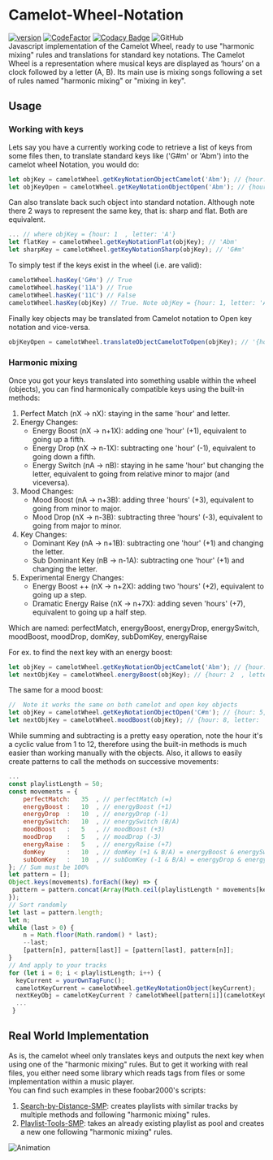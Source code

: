 # Camelot-Wheel-Notation
[![version][version_badge]][changelog]
[![CodeFactor][codefactor_badge]](https://www.codefactor.io/repository/github/regorxxx/Camelot-Wheel-Notation/overview/main)
[![Codacy Badge][codacy_badge]](https://www.codacy.com/gh/regorxxx/Camelot-Wheel-Notation/dashboard?utm_source=github.com&amp;utm_medium=referral&amp;utm_content=regorxxx/Camelot-Wheel-Notation&amp;utm_campaign=Badge_Grade)
![GitHub](https://img.shields.io/github/license/regorxxx/Camelot-Wheel-Notation)  
Javascript implementation of the Camelot Wheel, ready to use "harmonic mixing" rules and translations for standard key notations. The Camelot Wheel is a representation where musical keys are displayed as ‘hours’ on a clock followed by a letter (A, B). Its main use is mixing songs following a set of rules named "harmonic mixing" or "mixing in key".

## Usage
### Working with keys
Lets say you have a currently working code to retrieve a list of keys from some files then, to translate standard keys like ('G#m' or 'Abm') into the camelot wheel Notation, you would do:
```javascript
let objKey = camelotWheel.getKeyNotationObjectCamelot('Abm'); // {hour: 1, letter: 'A'} Camelot Key
let objKeyOpen = camelotWheel.getKeyNotationObjectOpen('Abm'); // {hour: 6, letter: 'm'} Open Key
```
Can also translate back such object into standard notation. Although note there 2 ways to represent the same key, that is: sharp and flat. Both are equivalent.
```javascript
... // where objKey = {hour: 1	, letter: 'A'}
let flatKey = camelotWheel.getKeyNotationFlat(objKey); // 'Abm'
let sharpKey = camelotWheel.getKeyNotationSharp(objKey); // 'G#m'
```
To simply test if the keys exist in the wheel (i.e. are valid):
```javascript
camelotWheel.hasKey('G#m') // True
camelotWheel.hasKey('11A') // True
camelotWheel.hasKey('11C') // False
camelotWheel.hasKey(objKey) // True. Note objKey = {hour: 1, letter: 'A'} -> '1A'
```
Finally key objects may be translated from Camelot notation to Open key notation and vice-versa.
```javascript
objKeyOpen = camelotWheel.translateObjectCamelotToOpen(objKey); // '{hour: 1, letter: 'A'} -> {hour: 6, letter: 'm'}'
```

### Harmonic mixing
Once you got your keys translated into something usable within the wheel (objects), you can find harmonically compatible keys using the built-in methods:
 1. Perfect Match (nX -> nX): staying in the same 'hour' and letter.
 2. Energy Changes:
 	* Energy Boost (nX -> n+1X): adding one 'hour' (+1), equivalent to going up a fifth.
 	* Energy Drop (nX -> n-1X): subtracting one 'hour' (-1), equivalent to going down a fifth.
 	* Energy Switch (nA -> nB): staying in he same 'hour' but changing the letter, equivalent to going from relative minor to major (and viceversa).
 3. Mood Changes:
 	* Mood Boost (nA -> n+3B): adding three 'hours' (+3), equivalent to going from minor to major.
 	* Mood Drop (nX -> n-3B): subtracting three 'hours' (-3), equivalent to going from major to minor.
 4. Key Changes:
 	  * Dominant Key (nA -> n+1B): subtracting one 'hour' (+1) and changing the letter.
 	  * Sub Dominant Key (nB -> n-1A): subtracting one 'hour' (+1) and changing the letter.
 5. Experimental Energy Changes:
 	* Energy Boost ++ (nX -> n+2X): adding two 'hours' (+2), equivalent to going up a step.
 	* Dramatic Energy Raise (nX -> n+7X): adding seven 'hours' (+7), equivalent to going up a half step.

Which are named: perfectMatch, energyBoost, energyDrop, energySwitch, moodBoost, moodDrop, domKey, subDomKey, energyRaise

For ex. to find the next key with an energy boost:
```javascript
let objKey = camelotWheel.getKeyNotationObjectCamelot('Abm'); // {hour: 1, letter: 'A'}
let nextObjKey = camelotWheel.energyBoost(objKey); // {hour: 2	, letter: 'A'}
```
The same for a mood boost:
```javascript
//  Note it works the same on both camelot and open key objects
let objKey = camelotWheel.getKeyNotationObjectOpen('C#m'); // {hour: 5, letter: 'm'}
let nextObjKey = camelotWheel.moodBoost(objKey); // {hour: 8, letter: 'm'}
```
While summing and subtracting is a pretty easy operation, note the hour it's a cyclic value from 1 to 12, therefore using the built-in methods is much easier than working manually with the objects. Also, it allows to easily create patterns to call the methods on successive movements:
```javascript
...
const playlistLength = 50;
const movements = {
	perfectMatch: 	35	, // perfectMatch (=)
	energyBoost : 	10	, // energyBoost (+1)
	energyDrop  :	10	, // energyDrop (-1)
	energySwitch:	10	, // energySwitch (B/A)
	moodBoost   :	5	, // moodBoost (+3)
	moodDrop    :	5	, // moodDrop (-3)
	energyRaise :	5	, // energyRaise (+7)
	domKey      :	10	, // domKey (+1 & B/A) = energyBoost & energySwitch
	subDomKey   :	10	, // subDomKey (-1 & B/A) = energyDrop & energySwitch
}; // Sum must be 100%
let pattern = [];
Object.keys(movements).forEach((key) => {
 pattern = pattern.concat(Array(Math.ceil(playlistLength * movements[key] / 100)).fill(key));
});
// Sort randomly
let last = pattern.length;
let n;
while (last > 0) {
	n = Math.floor(Math.random() * last);
	--last;
	[pattern[n], pattern[last]] = [pattern[last], pattern[n]];
}
// And apply to your tracks
for (let i = 0; i < playlistLength; i++) {
  keyCurrent = yourOwnTagFunc();
  camelotKeyCurrent = camelotWheel.getKeyNotationObject(keyCurrent);
  nextKeyObj = camelotKeyCurrent ? camelotWheel[pattern[i]](camelotKeyCurrent) : null;
  ...
 }
```

## Real World Implementation
As is, the camelot wheel only translates keys and outputs the next key when using one of the "harmonic mixing" rules. But to get it working with real files, you either need some library which reads tags from files or some implementation within a music player.  
You can find such examples in these foobar2000's scripts:

 1. [Search-by-Distance-SMP](https://github.com/regorxxx/Search-by-Distance-SMP): creates playlists with similar tracks by multiple methods and following "harmonic mixing" rules.  
 2. [Playlist-Tools-SMP](https://github.com/regorxxx/Playlist-Tools-SMP): takes an already existing playlist as pool and creates a new one following "harmonic mixing" rules.  

![Animation](https://user-images.githubusercontent.com/83307074/116748571-2bad7d00-a9ef-11eb-8c8b-6d77c797d4c8.gif)

[changelog]: CHANGELOG.md
[version_badge]: https://img.shields.io/github/release/regorxxx/Camelot-Wheel-Notation.svg
[codacy_badge]: https://api.codacy.com/project/badge/Grade/1e7a52c1cd0e406f9c46357d21f7bfac
[codefactor_badge]: https://www.codefactor.io/repository/github/regorxxx/Camelot-Wheel-Notation/badge/main
